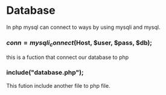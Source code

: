 # Database
In php mysql can connect to ways by using mysqli and mysql.

###   $conn = mysqli_connect($Host, $user, $pass, $db);

this is a fuction that connect our database to php

### include("database.php");
This fution include another file to php file.
